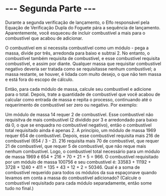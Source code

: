 # --- Segunda Parte ---

Durante a segunda verificação de lançamento, o Elfo responsável pela Equação de Verificação Dupla do Foguete pára a sequência de lançamento. Aparentemente, você esqueceu de incluir combustível a mais para o combustível que acabou de adicionar.

O combustível em si necessita combustível como um módulo - pega a massa, divide por três, arredonda para baixo e subtrai 2. No entanto, o combustível também requisita de combustível, e esse combustível requisita combustível, e assim por diante. Qualquer massa que requisitar combustível negativo deveria ser tratada como se requisitasse nenhum combustível; a massa restante, se houver, é lidada com muito desejo, o que não tem massa e está fora do escopo de cálculo.

Então, para cada módulo de massa, calcule seu combustível e adicione para o total. Depois, trate a quantidade de combustível que você acabou de calcular como entrada de massa e repita o processo, continuando até o requerimento de combustível ser zero ou negativo. Por exemplo:

Um módulo de massa 14 requer 2 de combustível. Esse combustível não requisitva de mais combustível (2 dividido por 3 e arredondado para baixo dá 0, o que se enquadra no combustível negativo), então o combustível total requisitado ainda é apenas 2.
A princípio, um módulo de massa 1969 requer 654 de combustível. Depois, esse combustível requisita mais 216 de combustível (654 / 3 - 2). 216 requisita mais 70 de combustível, que requer 21 de combustível, que requer 5 de combustível, que não reque mais nenhum combustível. Logo, o combustível total necessário para um módulo de massa 1969 é 654 + 216 + 70 + 21 + 5 = 966.
O combustível requisitado por um módulo de massa 100756 e seu combustível é: 33583 + 11192 + 3728 + 1240 + 411 + 135 + 43 + 12 + 2 = 50346.
Qual é a soma de combustível requerido para todos os módulos da sua espaçonave quando levamos em conta a massa do combustível adicionado? (Calcule o combustível requisitado para cada módulo separadamente, então some tudo no final.)